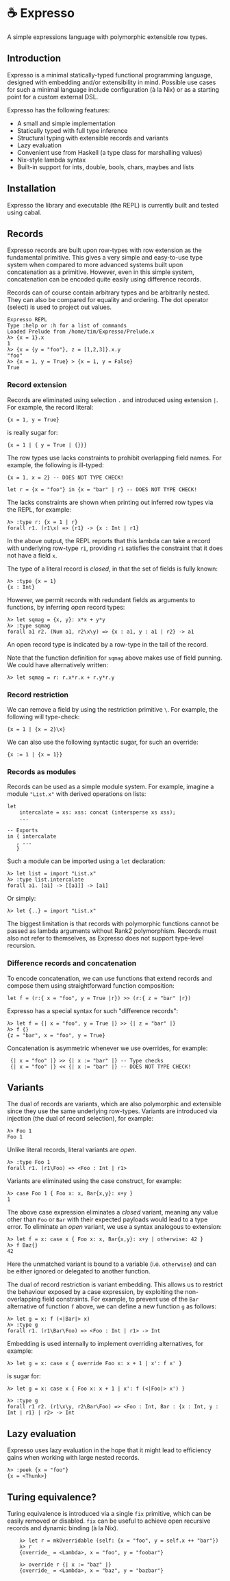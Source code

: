 # ☕ Expresso

A simple expressions language with polymorphic extensible row types.


## Introduction

Expresso is a minimal statically-typed functional programming language, designed with embedding and/or extensibility in mind.
Possible use cases for such a minimal language include configuration (à la Nix) or as a starting point for a custom external DSL.

Expresso has the following features:

- A small and simple implementation
- Statically typed with full type inference
- Structural typing with extensible records and variants
- Lazy evaluation
- Convenient use from Haskell (a type class for marshalling values)
- Nix-style lambda syntax
- Built-in support for ints, double, bools, chars, maybes and lists


## Installation

Expresso the library and executable (the REPL) is currently built and tested using cabal.


## Records

Expresso records are built upon row-types with row extension as the fundamental primitive. This gives a very simple and easy-to-use type system when compared to more advanced systems built upon concatenation as a primitive. However, even in this simple system, concatenation can be encoded quite easily using difference records.

Records can of course contain arbitrary types and be arbitrarily nested. They can also be compared for equality and ordering. The dot operator (select) is used to project out values.

    Expresso REPL
    Type :help or :h for a list of commands
    Loaded Prelude from /home/tim/Expresso/Prelude.x
    λ> {x = 1}.x
    1
    λ> {x = {y = "foo"}, z = [1,2,3]}.x.y
    "foo"
    λ> {x = 1, y = True} > {x = 1, y = False}
    True


### Record extension

Records are eliminated using selection `.` and introduced using extension `|`. For example, the record literal:

    {x = 1, y = True}

is really sugar for:

    {x = 1 | { y = True | {}}}

The row types use lacks constraints to prohibit overlapping field names. For example, the following is ill-typed:

    {x = 1, x = 2} -- DOES NOT TYPE CHECK!

    let r = {x = "foo"} in {x = "bar" | r} -- DOES NOT TYPE CHECK!

The lacks constraints are shown when printing out inferred row types via the REPL, for example:

    λ> :type r: {x = 1 | r}
    forall r1. (r1\x) => {r1} -> {x : Int | r1}

In the above output, the REPL reports that this lambda can take a record with underlying row-type `r1`, providing `r1` satisfies the constraint that it does not have a field `x`.

The type of a literal record is *closed*, in that the set of fields is fully known:

    λ> :type {x = 1}
    {x : Int}

However, we permit records with redundant fields as arguments to functions, by inferring *open* record types:

    λ> let sqmag = {x, y}: x*x + y*y
    λ> :type sqmag
    forall a1 r2. (Num a1, r2\x\y) => {x : a1, y : a1 | r2} -> a1

An open record type is indicated by a row-type in the tail of the record.

Note that the function definition for `sqmag` above makes use of field punning. We could have alternatively written:

    λ> let sqmag = r: r.x*r.x + r.y*r.y


### Record restriction

We can remove a field by using the restriction primitive `\`. For example, the following will type-check:

    {x = 1 | {x = 2}\x}

We can also use the following syntactic sugar, for such an override:

    {x := 1 | {x = 1}}


### Records as modules

Records can be used as a simple module system. For example, imagine a module `"List.x"` with derived operations on lists:

    let
        intercalate = xs: xss: concat (intersperse xs xss);
        ...

    -- Exports
    in { intercalate
       , ...
       }

Such a module can be imported using a `let` declaration:

    λ> let list = import "List.x"
    λ> :type list.intercalate
    forall a1. [a1] -> [[a1]] -> [a1]

Or simply:

    λ> let {..} = import "List.x"

The biggest limitation is that records with polymorphic functions cannot be passed as lambda arguments without Rank2 polymorphism. Records must also not refer to themselves, as Expresso does not support type-level recursion.


### Difference records and concatenation

To encode concatenation, we can use functions that extend records and compose them using straightforward function composition:

    let f = (r:{ x = "foo", y = True |r}) >> (r:{ z = "bar" |r})

Expresso has a special syntax for such "difference records":

    λ> let f = {| x = "foo", y = True |} >> {| z = "bar" |}
    λ> f {}
    {z = "bar", x = "foo", y = True}

Concatenation is asymmetric whenever we use overrides, for example:

     {| x = "foo" |} >> {| x := "bar" |} -- Type checks
     {| x = "foo" |} << {| x := "bar" |} -- DOES NOT TYPE CHECK!


## Variants

The dual of records are variants, which are also polymorphic and extensible since they use the same underlying row-types.
Variants are introduced via injection (the dual of record selection), for example:

    λ> Foo 1
    Foo 1

Unlike literal records, literal variants are *open*.

    λ> :type Foo 1
    forall r1. (r1\Foo) => <Foo : Int | r1>

Variants are eliminated using the case construct, for example:

    λ> case Foo 1 { Foo x: x, Bar{x,y}: x+y }
    1

The above case expression eliminates a *closed* variant, meaning any value other than `Foo` or `Bar` with their expected payloads would lead to a type error. To eliminate an *open* variant, we use a syntax analogous to extension:

    λ> let f = x: case x { Foo x: x, Bar{x,y}: x+y | otherwise: 42 }
    λ> f Baz{}
    42

Here the unmatched variant is bound to a variable (i.e. `otherwise`) and can be either ignored or delegated to another function.

The dual of record restriction is variant embedding. This allows us to restrict the behaviour exposed by a case expression, by exploiting the non-overlapping field constraints.
For example, to prevent use of the `Bar` alternative of function `f` above, we can define a new function `g` as follows:

    λ> let g = x: f (<|Bar|> x)
    λ> :type g
    forall r1. (r1\Bar\Foo) => <Foo : Int | r1> -> Int

Embedding is used internally to implement overriding alternatives, for example:

    λ> let g = x: case x { override Foo x: x + 1 | x': f x' }

is sugar for:

    λ> let g = x: case x { Foo x: x + 1 | x': f (<|Foo|> x') }

    λ> :type g
    forall r1 r2. (r1\x\y, r2\Bar\Foo) => <Foo : Int, Bar : {x : Int, y : Int | r1} | r2> -> Int


## Lazy evaluation

Expresso uses lazy evaluation in the hope that it might lead to efficiency gains when working with large nested records.

    λ> :peek {x = "foo"}
    {x = <Thunk>}


## Turing equivalence?

Turing equivalence is introduced via a single `fix` primitive, which can be easily removed or disabled.
`fix` can be useful to achieve open recursive records and dynamic binding (à la Nix).

        λ> let r = mkOverridable (self: {x = "foo", y = self.x ++ "bar"})
        λ> r
        {override_ = <Lambda>, x = "foo", y = "foobar"}

        λ> override r {| x := "baz" |}
        {override_ = <Lambda>, x = "baz", y = "bazbar"}
